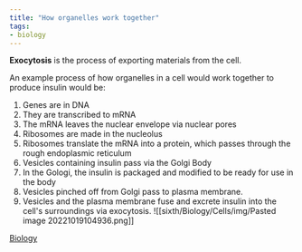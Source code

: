 ```yaml
---
title: "How organelles work together"
tags:
- biology
---
```

**Exocytosis** is the process of exporting materials from the cell.

An example process of how organelles in a cell would work together to produce insulin would be:

1) Genes are in DNA
2) They are transcribed to mRNA
3) The mRNA leaves the nuclear envelope via nuclear pores
4) Ribosomes are made in the nucleolus
5) Ribosomes translate the mRNA into a protein, which passes through the rough endoplasmic reticulum
6) Vesicles containing insulin pass via the Golgi Body
7) In the Gologi, the insulin is packaged and modified to be ready for use in the body
8) Vesicles pinched off from Golgi pass to plasma membrane.
9) Vesicles and the plasma membrane fuse and excrete insulin into the cell's surroundings via exocytosis.
![[sixth/Biology/Cells/img/Pasted image 20221019104936.png]]



[Biology](/Biology)
